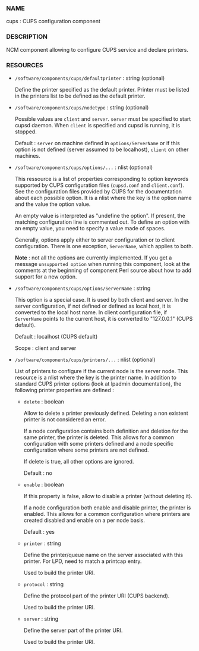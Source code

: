 ### NAME

cups : CUPS configuration component

### DESCRIPTION

NCM component allowing to configure CUPS service and declare printers.

### RESOURCES

- `/software/components/cups/defaultprinter` : string (optional)

    Define the printer specified as the default printer. Printer must be listed in the printers list to be defined as
    the default printer.

- `/software/components/cups/nodetype` : string (optional)

    Possible values are `client` and `server`. `server` must be specified to start cupsd daemon.
    When `client` is specified and cupsd is running, it is stopped.

    Default : `server` on machine defined in `options/ServerName` or if this option is not defined (server assumed
    to be localhost), `client` on other machines.

- `/software/components/cups/options/...` : nlist (optional)

    This ressource is a list of properties corresponding to option keywords supported by CUPS configuration
    files (`cupsd.conf` and `client.conf`). See the configuration files provided by CUPS for the documentation about
    each possible option. It is a nlist where the key is the option name and the value the option value.

    An empty value is interpreted as "undefine the option". If present, the matching configuration line is
    commented out. To define an option with an empty value, you need to specify a value made of spaces.

    Generally, options apply either to server configuration or to client configuration. There is
    one exception, `ServerName`, which applies to both.

    **Note** : not all the options are currently implemented. If you get a message `unsupported option` when
    running this component, look at the comments at the beginning of component Perl source about how to add
    support for a new option.

- `/software/components/cups/options/ServerName` : string

    This option is a special case. It is used by both client and server. In the server configuration, if not defined
    or defined as local host, it is converted to the local host name. In client configuration file, if `ServerName`
    points to the current host, it is converted to "127.0.0.1" (CUPS default).

    Default : localhost (CUPS default)

    Scope : client and server

- `/software/components/cups/printers/...` : nlist (optional)

    List of printers to configure if the current node is the server node. This resource is a nlist where the key is
    the printer name. In addition to standard CUPS printer options (look at lpadmin
    documentation), the following printer properties are defined :

    - `delete` : boolean

        Allow to delete a printer previously defined. Deleting a non existent printer is not considered an error.

        If a node configuration contains both definition and deletion for the same printer, the printer is deleted.
        This allows for a common configuration with some printers defined and a node specific configuration where
        some printers are not defined.

        If delete is true, all other options are ignored.

        Default : no

    - `enable` : boolean

        If this property is false, allow to disable a printer (without deleting it).

        If a node configuration both enable and disable printer, the printer is enabled. This allows for a common
        configuration where printers are created disabled and enable on a per node basis.

        Default : yes

    - `printer` : string

        Define the printer/queue name on the server associated with this printer. For LPD, need to match a printcap entry.

        Used to build the printer URI.

    - `protocol` : string

        Define the protocol part of the printer URI (CUPS backend).

        Used to build the printer URI.

    - `server` : string

        Define the server part of the printer URI.

        Used to build the printer URI.
